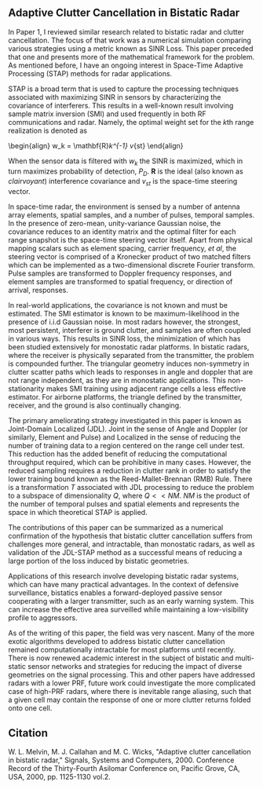 ## Adaptive Clutter Cancellation in Bistatic Radar
In Paper 1, I reviewed similar research related to bistatic radar and clutter cancellation. The focus of that work was a numerical simulation comparing various strategies using a metric known as SINR Loss. This paper preceded that one and presents more of the mathematical framework for the problem. As mentioned before, I have an ongoing interest in Space-Time Adaptive Processing (STAP) methods for radar applications.

STAP is a broad term that is used to capture the processing techniques associated with maximizing SINR in sensors by characterizing the covariance of interferers. This results in a well-known result involving sample matrix inversion (SMI) and used frequently in both RF communications and radar. Namely, the optimal weight set for the $k$th range realization is denoted as

\begin{align}
    w_k = \mathbf{R}_k^{-1} v_{st}
\end{align}

When the sensor data is filtered with $w_k$ the SINR is maximized, which in turn maximizes probability of detection, $P_D$. $\mathbf{R}$ is the ideal (also known as _clairvoyant_) interference covariance and $v_{st}$ is the space-time steering vector.

In space-time radar, the environment is sensed by a number of antenna array elements, spatial samples, and a number of pulses, temporal samples. In the presence of zero-mean, unity-variance Gaussian noise, the covariance reduces to an identity matrix and the optimal filter for each range snapshot is the space-time steering vector itself. Apart from physical mapping scalars such as element spacing, carrier frequency, _et al_, the steering vector is comprised of a Kronecker product of two matched filters which can be implemented as a two-dimensional discrete Fourier transform. Pulse samples are transformed to Doppler frequency responses, and element samples are transformed to spatial frequency, or direction of arrival, responses.

In real-world applications, the covariance is not known and must be estimated. The SMI estimator is known to be maximum-likelihood in the presence of i.i.d Gaussian noise. In most radars however, the strongest, most persistent, interferer is ground clutter, and samples are often coupled in various ways. This results in SINR loss, the minimization of which has been studied extensively for monostatic radar platforms. In bistatic radars, where the receiver is physically separated from the transmitter, the problem is compounded further. The triangular geometry induces non-symmetry in clutter scatter paths which leads to responses in angle and doppler that are not range independent, as they are in monostatic applications. This non-stationarity makes SMI training using adjacent range cells a less effective estimator. For airborne platforms, the triangle defined by the transmitter, receiver, and the ground is also continually changing.

The primary ameliorating strategy investigated in this paper is known as Joint-Domain Localized (JDL). Joint in the sense of Angle and Doppler (or similarly, Element and Pulse) and Localized in the sense of reducing the number of training data to a region centered on the range cell under test. This reduction has the added benefit of reducing the computational throughput required, which can be prohibitive in many cases. However, the reduced sampling requires a reduction in clutter rank in order to satisfy the lower training bound known as the Reed-Mallet-Brennan (RMB) Rule. There is a transformation $T$ associated with JDL processing to reduce the problem to a subspace of dimensionality $Q$, where $Q << NM$. $NM$ is the product of the number of temporal pulses and spatial elements and represents the space in which theoretical STAP is applied.

The contributions of this paper can be summarized as a numerical confirmation of the hypothesis that bistatic clutter cancellation suffers from challenges more general, and intractable, than monostatic radars, as well as validation of the JDL-STAP method as a successful means of reducing a large portion of the loss induced by bistatic geometries.

Applications of this research involve developing bistatic radar systems, which can have many practical advantages. In the context of defensive surveillance, bistatics enables a forward-deployed passive sensor cooperating with a larger transmitter, such as an early warning system. This can increase the effective area surveilled while maintaining a low-visibility profile to aggressors.

As of the writing of this paper, the field was very nascent. Many of the more exotic algorithms developed to address bistatic clutter cancellation remained computationally intractable for most platforms until recently. There is now renewed academic interest in the subject of bistatic and multi-static sensor networks and strategies for reducing the impact of diverse geometries on the signal processing. This and other papers have addressed radars with a lower PRF, future work could
investigate the more complicated case of high-PRF radars, where there is inevitable range aliasing, such that a given cell may contain the response of one or more clutter returns folded onto one cell.

## Citation
W. L. Melvin, M. J. Callahan and M. C. Wicks, "Adaptive clutter cancellation in bistatic radar," Signals, Systems and Computers, 2000. Conference Record of the Thirty-Fourth Asilomar Conference on, Pacific Grove, CA, USA, 2000, pp. 1125-1130 vol.2.

